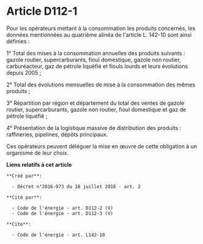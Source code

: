# Article D112-1

Pour les opérateurs mettant à la consommation les produits concernés, les données mentionnées au quatrième alinéa de
l'article L. 142-10 sont ainsi définies : 

1° Total des mises à la consommation annuelles des produits suivants : gazole routier, supercarburants, fioul domestique,
gazole non routier, carburéacteur, gaz de pétrole liquéfié et fiouls lourds et leurs évolutions depuis 2005 ; 

2° Total des évolutions mensuelles de mise à la consommation des mêmes produits ; 

3° Répartition par région et département du total des ventes de gazole routier, supercarburants, gazole non routier, fioul
domestique et gaz de pétrole liquéfié ; 

4° Présentation de la logistique massive de distribution des produits : raffineries, pipelines, dépôts principaux. 

Ces opérateurs peuvent déléguer la mise en œuvre de cette obligation à un organisme de leur choix.

**Liens relatifs à cet article**

	**Créé par**:

	  - Décret n°2016-973 du 18 juillet 2016 - art. 2

	**Cité par**:

	  - Code de l'énergie - art. D112-2 (V)
	  - Code de l'énergie - art. D112-3 (V)

	**Cite**:

	  - Code de l'énergie - art. L142-10
